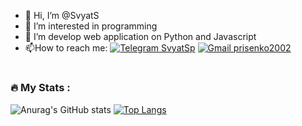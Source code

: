 - 👋 Hi, I’m @SvyatS
- 👀 I’m interested in programming
- 🌱 I’m develop web application on Python and Javascript
- :mailbox:How to reach me: [![Telegram SvyatSp](https://img.shields.io/badge/-SvyatSp-blue?style=flat&logo=Telegram&logoColor=white)](https://t.me/SvyatSp) [![Gmail prisenko2002](https://img.shields.io/badge/-prisenko2002-white?style=flat&logo=Gmail&logoColor=dark)](prisenko2002@gmail.com) 

#
#
#
### :fire: My Stats :
![Anurag's GitHub stats](https://github-readme-stats.vercel.app/api?username=SvyatS&theme=midnight-purple&show_icons=true)
[![Top Langs](https://github-readme-stats.vercel.app/api/top-langs/?username=SvyatS&theme=midnight-purple&layout=compact)](https://github.com/SvyatS/github-readme-stats)

